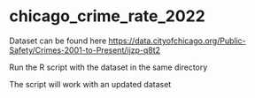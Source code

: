 # chicago_crime_rate_2022

Dataset can be found here https://data.cityofchicago.org/Public-Safety/Crimes-2001-to-Present/ijzp-q8t2

Run the R script with the dataset in the same directory

The script will work with an updated dataset
